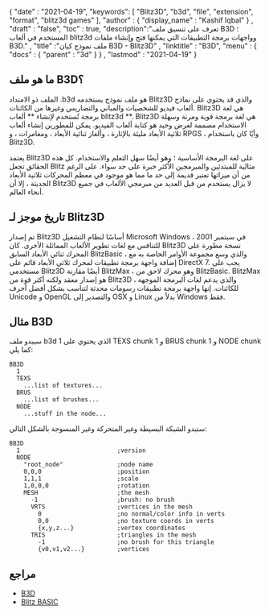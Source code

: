 {
  "date" : "2021-04-19",
  "keywords": [ "Blitz3D", "b3d", "file", "extension", "format", "blitz3d games" ],
  "author" : {
    "display_name" : "Kashif Iqbal"
} ,
  "draft" : "false",
  "toc" : true,
  "description":"تعرف على تنسيق ملف B3D ؛ المستخدم في ألعاب blitz3d وواجهات برمجة التطبيقات التي يمكنها فتح وإنشاء ملفات B3D." ,
  "title" :"ملف نموذج كيان B3D - Blitz3D" ,
  "linktitle" : "B3D",
  "menu" : {
    "docs" : {
      "parent" : "3d"
}
} ,
  "lastmod" : "2021-04-19"
}

## ما هو ملف B3D؟

الملف ذو الامتداد .b3d هو ملف نموذج يستخدمه Blitz3D والذي قد يحتوي على نماذج ألعاب فيديو للشخصيات والمباني والتضاريس وغيرها من الكائنات. Blitz3D هي لغة برمجة تُستخدم لإنشاء ** ألعاب blitz3d **. Blitz3D هي لغة برمجة قوية ومرنة وسهلة الاستخدام مصممة لغرض وحيد هو كتابة ألعاب الفيديو. يمكن للمطورين إنشاء ألعاب ثلاثية الأبعاد مليئة بالإثارة ، وألغاز ثنائية الأبعاد ، ومغامرات ، و RPGS ، وأيًا كان باستخدام Blitz3D.

يعتمد Blitz3D على لغة البرمجة الأساسية ؛ وهو أيضًا سهل التعلم والاستخدام. كل هذه الحقائق تجعل Blitz مثالية للمبتدئين والمبرمجين الأكثر خبرة على حد سواء. على الرغم من أن ميزاتها تعتبر قديمة إلى حد ما مما هو موجود في معظم المحركات ثلاثية الأبعاد الحديثة ، إلا أن Blitz3D لا يزال يستخدم من قبل العديد من مبرمجي الألعاب في جميع أنحاء العالم.

## تاريخ موجز لـ Blitz3D

تم إصدار Blitz3D أساسًا لنظام التشغيل Microsoft Windows في سبتمبر 2001 ، للتنافس مع لغات تطوير الألعاب المماثلة الأخرى. كان Blitz3D نسخة مطورة على المحرك ثنائي الأبعاد السابق BlitzBasic ، والذي وسع مجموعة الأوامر الخاصة به مع إضافة واجهة برمجة تطبيقات لمحرك ثلاثي الأبعاد قائم على DirectX 7. يجب على مستخدمي Blitz3D أيضًا مقارنة BlitzMax ، وهو محرك لاحق من BlitzBasic. BlitzMax هو إصدار معقد ولكنه أكثر قوة من Blitz3D ، والذي يدعم لغات البرمجة الموجهة للكائنات. إنها واجهة برمجة تطبيقات رسومات محدثة لتناسب بشكل أفضل أحرف Unicode و OpenGL والتصدير إلى OSX و Linux بدلاً من Windows فقط.

## مثال B3D
سيبدو ملف b3d الذي يحتوي على 1 TEXS chunk و 1 BRUS chunk و 1 NODE chunk كما يلي:

```
BB3D
  1
  TEXS
    ...list of textures...
  BRUS
    ...list of brushes...
  NODE
    ...stuff in the node...
```
ستبدو الشبكة البسيطة وغير المتحركة وغير المنسوجة بالشكل التالي:

```
BB3D
  1                           ;version
  NODE
    "root_node"               ;node name
    0,0,0                     ;position
    1,1,1                     ;scale
    1,0,0,0                   ;rotation
    MESH                      ;the mesh
      -1                      ;brush: no brush
      VRTS                    ;vertices in the mesh
        0                     ;no normal/color info in verts
        0,0                   ;no texture coords in verts
        {x,y,z...}            ;vertex coordinates
      TRIS                    ;triangles in the mesh
        -1                    ;no brush for this triangle
        {v0,v1,v2...}         ;vertices
```


## مراجع
* [B3D](https://moddb.fandom.com/wiki/B3D)
* [Blitz BASIC](https://en.wikipedia.org/wiki/Blitz_BASIC)

